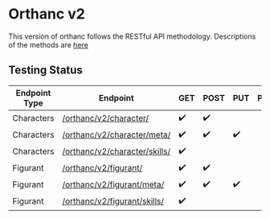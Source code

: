 # Orthanc v2
This version of orthanc follows the RESTful API methodology.
Descriptions of the methods are [here](https://www.restapitutorial.com/lessons/httpmethods.html)

## Testing Status
| Endpoint Type | Endpoint                                                        | GET                | POST               | PUT                | PATCH | DELETE             |
| ------------- | --------------------------------------------------------------- | ------------------ | ------------------ | ------------------ | ----- | ------------------ |
| Characters    | [/orthanc/v2/character/](/v2/character/README.md)               | :heavy_check_mark: | :heavy_check_mark: |                    |       | :heavy_check_mark: |
| Characters    | [/orthanc/v2/character/meta/](/v2/character/meta/README.md)     | :heavy_check_mark: | :heavy_check_mark: | :heavy_check_mark: |       | :heavy_check_mark: |
| Characters    | [/orthanc/v2/character/skills/](/v2/character/skills/README.md) | :heavy_check_mark: |                    |                    |       | :heavy_check_mark: |
| Figurant      | [/orthanc/v2/figurant/](/v2/figurant/README.md)                 | :heavy_check_mark: | :heavy_check_mark: |                    |       | :heavy_check_mark: |
| Figurant      | [/orthanc/v2/figurant/meta/](/v2/figurant/meta/README.md)       | :heavy_check_mark: | :heavy_check_mark: | :heavy_check_mark: |       | :heavy_check_mark: |
| Figurant      | [/orthanc/v2/figurant/skills/](/v2/figurant/skills/README.md)   | :heavy_check_mark: |                    |                    |       | :heavy_check_mark: |
